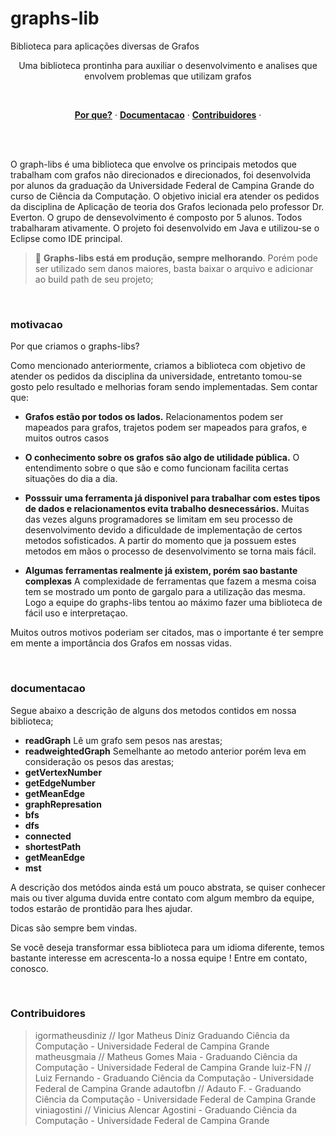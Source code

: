 # graphs-lib
Biblioteca para aplicações diversas de Grafos

<p align="center">
  Uma biblioteca prontinha para auxiliar o desenvolvimento e analises que envolvem problemas que utilizam grafos <br/>
</p>
<br/>

<p align="center">
  <a href="#motivacao"><strong>Por que?</strong></a> ·
  <a href="#documentacao"><strong>Documentacao</strong></a> ·
  <a href="#contribuidores"><strong>Contribuidores</strong></a> ·
</p>
<br/>
<br/>

O graph-libs é uma biblioteca que envolve os principais metodos que trabalham com grafos não direcionados e direcionados, foi desenvolvida por alunos da graduação da Universidade Federal de Campina Grande do curso de Ciência da Computação. O objetivo inicial era atender os pedidos da disciplina de Aplicação de teoria dos Grafos lecionada pelo professor Dr. Everton. 
O grupo de densevolvimento é composto por 5 alunos. Todos trabalharam ativamente.
O projeto foi desenvolvido em Java e utilizou-se o Eclipse como IDE principal.


> 🤖 **Graphs-libs está em produção, sempre melhorando**. Porém pode ser utilizado sem danos maiores, basta baixar o arquivo e adicionar ao build path de seu projeto;
<br/>

### motivacao

Por que criamos o graphs-libs? 

Como mencionado anteriormente, criamos a biblioteca com objetivo de atender os pedidos da disciplina da universidade, entretanto tomou-se gosto pelo resultado e melhorias foram sendo implementadas. Sem contar que:

* **Grafos estão por todos os lados.** Relacionamentos podem ser mapeados para grafos, trajetos podem ser mapeados para grafos, e muitos outros casos

* **O conhecimento sobre os grafos são algo de utilidade pública.** O entendimento sobre o que são e como funcionam facilita certas situações do dia a dia.

* **Posssuir uma ferramenta já disponivel para trabalhar com estes tipos de dados e relacionamentos evita trabalho desnecessários.** Muitas das vezes alguns programadores se limitam em seu processo de desenvolvimento devido a dificuldade de implementação de certos metodos sofisticados. A partir do momento que ja possuem estes metodos em mãos o processo de desenvolvimento se torna mais fácil.

* **Algumas ferramentas realmente já existem, porém sao bastante complexas** A complexidade de ferramentas que fazem a mesma coisa tem se mostrado um ponto de gargalo para a utilização das mesma. Logo a equipe do graphs-libs tentou ao máximo fazer uma biblioteca de fácil uso e interpretaçao.

Muitos outros motivos poderiam ser citados, mas o importante é ter sempre em mente a importância dos Grafos em nossas vidas.

<br/>

### documentacao

Segue abaixo a descrição de alguns dos metodos contidos em nossa biblioteca;

* **readGraph** Lê um grafo sem pesos nas arestas;
* **readweightedGraph** Semelhante ao metodo anterior porém leva em consideração os pesos das arestas;
* **getVertexNumber**
* **getEdgeNumber**
* **getMeanEdge**
* **graphRepresation**
* **bfs**
* **dfs**
* **connected**
* **shortestPath**
* **getMeanEdge**
* **mst**

A descrição dos metódos ainda está um pouco abstrata, se quiser conhecer mais ou tiver alguma duvida entre contato com algum membro da equipe, todos estarão de prontidão para lhes ajudar. 

Dicas são sempre bem vindas.

Se você deseja transformar essa biblioteca para um idioma diferente, temos bastante interesse em acrescenta-lo a nossa equipe ! Entre em contato, conosco.

<br/>


### Contribuidores

> igormatheusdiniz // Igor Matheus Diniz Graduando Ciência da Computação - Universidade Federal de Campina Grande
> matheusgmaia // Matheus Gomes Maia - Graduando Ciência da Computação - Universidade Federal de Campina Grande
> luiz-FN // Luiz Fernando - Graduando Ciência da Computação - Universidade Federal de Campina Grande
> adautofbn // Adauto F. - Graduando Ciência da Computação - Universidade Federal de Campina Grande
> viniagostini // Vinicius Alencar Agostini - Graduando Ciência da Computação - Universidade Federal de Campina Grande


